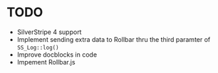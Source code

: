 # TODO

* SilverStripe 4 support
* Implement sending extra data to Rollbar thru the third paramter of `SS_Log::log()`
* Improve docblocks in code
* Impement Rollbar.js

